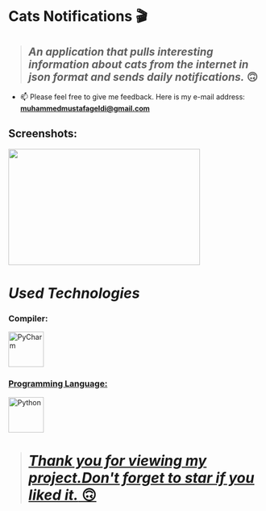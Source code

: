 # Cats Notifications 🎬

> ## *An application that pulls interesting information about cats from the internet in json format and sends daily notifications.* 🙃

- 📫 Please feel free to give me feedback. Here is my e-mail address: **muhammedmustafageldi@gmail.com**

## Screenshots:

<p align="left">
<img src="https://swanky.website/PicturesAndGifs/Adsız.png" width="380" height="230"/>
</p>


# *Used Technologies*

<h3 align="left">Compiler:</h3>
<p align="left"> <a href="https://www.jetbrains.com/pycharm/" target="_blank" rel="noreferrer"> <img src="https://img.uxwing.com/wp-content/themes/uxwing/download/brands-social-media/pycharm-icon.svg" alt="PyCharm" width="70" height="70"/>
  
<h3 align="left">Programming Language:</h3>
<p align="left"> <a href="https://www.python.org/" target="_blank" rel="noreferrer"> <img src="https://img.uxwing.com/wp-content/themes/uxwing/download/brands-social-media/python-programming-language-icon.svg" alt="Python" width="70" height="70"/>
  
  > # *Thank you for viewing my project.Don't forget to star if you liked it.* 🙃
